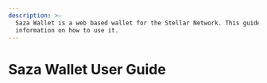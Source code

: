```yaml
---
description: >-
  Saza Wallet is a web based wallet for the Stellar Network. This guide provides
  information on how to use it.
---
```


# Saza Wallet User Guide

